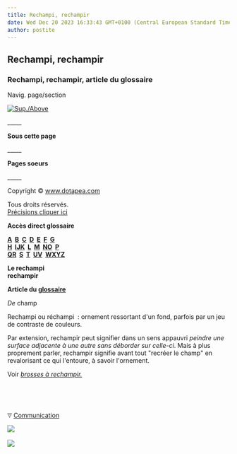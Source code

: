```yaml
---
title: Rechampi, rechampir
date: Wed Dec 20 2023 16:33:43 GMT+0100 (Central European Standard Time)
author: postite
---
```


## Rechampi, rechampir
### Rechampi, rechampir, article du glossaire
 Navig. page/section

[![Sup./Above](_derived/up_cmp_themenoir010_up.gif)](qr.html)

\_\_\_\_\_

**Sous cette page**

\_\_\_\_\_

**Pages soeurs**

\_\_\_\_\_

Copyright © www.dotapea.com

Tous droits réservés.  
[Précisions cliquer ici](droitscopie.html)

**Accès direct glossaire**

**[A](a.html)  [B](b.html)  [C](c.html)  [D](d.html)  [E](e.html)  [F](f.html)  [G](g.html)  
[H](h.html)  [IJK](ijk.html)  [L](l.html)  [M](m.html)  [NO](no.html)  [P](p.html)  
[QR](qr.html)  [S](s.html)  [T](t.html)  [UV](uv.html)  [WXYZ](wxyz.html)**

**Le rechampi  
rechampir**

**Article du [glossaire](glossaire.html)**

_De_ champ

Rechampi ou réchampi  : ornement ressortant d'un fond, parfois par un jeu de contraste de couleurs.

Par extension, rechampir peut signifier dans un sens appauvri _peindre une surface adjacente à une autre sans déborder sur celle-ci_. Mais à plus proprement parler, rechampir signifie avant tout "recréer le champ" en revalorisant ce qui l'entoure, à savoir l'ornement.

Voir _[brosses à rechampir.](pincformes.html#brossesarechampir)_



 

 ![](images/transparent122x1.gif)

![](images/flechebas.gif) [Communication](http://www.artrealite.com/annonceurs.htm) 

[![](https://cbonvin.fr/sites/regie.artrealite.com/visuels/campagne1.png)](index-2.html#20131014)

![](https://cbonvin.fr/sites/regie.artrealite.com/visuels/campagne2.png)